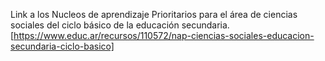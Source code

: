 Link a los Nucleos de aprendizaje Prioritarios para el área de ciencias sociales del ciclo básico de la educación secundaria.[https://www.educ.ar/recursos/110572/nap-ciencias-sociales-educacion-secundaria-ciclo-basico]
